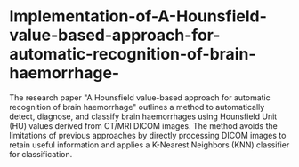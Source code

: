 # Implementation-of-A-Hounsfield-value-based-approach-for-automatic-recognition-of-brain-haemorrhage-

The research paper "A Hounsfield value-based approach for automatic recognition of brain haemorrhage" outlines a method to automatically detect, diagnose, and classify brain haemorrhages using Hounsfield Unit (HU) values derived from CT/MRI DICOM images. The method avoids the limitations of previous approaches by directly processing DICOM images to retain useful information and applies a K-Nearest Neighbors (KNN) classifier for classification.
